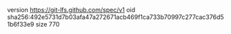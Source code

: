 version https://git-lfs.github.com/spec/v1
oid sha256:492e5731d7b03afa47a272671acb469f1ca733b70997c277cac376d51b6f33e9
size 770
